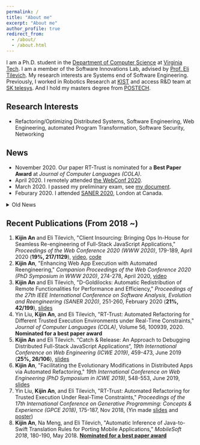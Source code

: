 ```yaml
---
permalink: /
title: "About me"
excerpt: "About me"
author_profile: true
redirect_from: 
  - /about/
  - /about.html
---
```


I am a Ph.D. student in the [Department of Computer Science](https://cs.vt.edu/) at [Virginia Tech](https://vt.edu/). I am a member of the Software Innovations Lab, advised by [Prof. Eli Tilevich](http://people.cs.vt.edu/~tilevich/). My research interests are Systems end of Software Engineering. Previously, I worked in Robotics Research at [KIST](https://www.kist.re.kr/kist_web/main/) and access R&D team at [SK telesys](http://www.sktelesys.com/eng/). And I hold my masters degree from [POSTECH](http://postech.ac.kr/eng/).

Research Interests
---
  - Refactoring/Optimizing Distributed Systems, Software Engineering, Web Engineering, automated Program Transformation, Software Security, Networking


News
---
- November 2020. Our paper RT-Trust is nominated for a **Best Paper Award** at *Journal of Computer Languages (COLA)*.
- April 2020. I remotely attended [the WebConf 2020](https://www2020.thewebconf.org).
- March 2020. I passed my preliminary exam, see [my document](./Kijin_An_Prelim_proposal.pdf).
- Feburary 2020. I attended [SANER 2020](https://saner2020.csd.uwo.ca), London at Canada.

<details>
- <summary>Old News</summary>
<ul>
<li>January 2020. A PhD Symposium paper is accepted to the WebConf 2020.</li>
<li>January 2020. One work is accepted to the WebConf 2020.</li>
<li>December 2019. our work is accepted to Journal of Computer Languages.</li>
<li>December 2019. One work is accepted to SANER 2020.</li>
</ul>
</details>




Recent Publications (From 2018 ~)
---  
1. **Kijin An** and Eli Tilevich, "Client Insourcing: Bringing Ops In-House for Seamless Re-engineering of Full-Stack JavaScript Applications," *Proceedings of the Web Conference 2020 (WWW 2020)*, 179-189, April 2020 (**19%, 217/1129**), [video](https://youtu.be/69U5Y6HsAOw), [code](https://github.com/kjproj84/JS-RCI)
2. **Kijin An**, "Enhancing Web App Execution with Automated Reengineering," *Companion Proceedings of the Web Conference 2020 (PhD Symposium in WWW 2020)*, 274-278, April 2020, [video](https://youtu.be/EvnTicEUkzU)
3. **Kijin An** and Eli Tilevich, "D-Goldilocks: Automatic Redistribution of Remote Functionalities for Performance and Efficiency," *Proceedings of the 27th IEEE International Conference on Software Analysis, Evolution and Reengineering (SANER 2020)*, 251-260, February 2020 (**21%, 42/199**), [slides](./SANER20_D_Goldilocks.pdf) 
4. Yin Liu, **Kijin An**, and Eli Tilevich,  "RT-Trust: Automated Refactoring for Different Trusted Execution Environments under Real-Time Constraints," *Journal of Computer Languages (COLA)*, Volume 56, 100939, 2020. **Nominated for a best paper award**
5. **Kijin An** and Eli Tilevich. “Catch & Release: An Approach to Debugging Distributed Full-Stack JavaScript Applications“, *19th International Conference on Web Engineering (ICWE 2019)*, 459-473, June 2019 (**25%, 26/106**), [slides](http://web.geni-pco.com/icwe2019/2Catch_Release_An_Approach_to_Debugging_Distributed_Full-Stack_JavaScript_Applications.pdf)
6. **Kijin An**, "Facilitating the Evolutionary Modifications in Distributed Apps via Automated Refactoring," *19th International Conference on Web Engineering (PhD Symposium in ICWE 2019)*, 548-553, June 2019, [slides](http://web.geni-pco.com/icwe2019/3Facilitating_the_Evolutionary_Modifications_in_Distributed_Apps_via_Automated_Refactoring.pdf)
7. Yin Liu, **Kijin An**, and Eli Tilevich, "RT-Trust: Automated Refactoring for Trusted Execution Under Real-Time Constraints," *Proceedings of the 17th International Conference on Generative Programming: Concepts & Experience (GPCE 2018)*, 175-187, Nov 2018, (Yin made [slides](https://drive.google.com/file/d/1Ucm3oZg4VfYglxhbplEIFLWWB35yWy80/view) and [poster](https://drive.google.com/file/d/1RO3zCYDZHClDxdlkMyO9zhIsmMEar1sa/view))
8. **Kijin An**, Na Meng, and Eli Tilevich, "Automatic Inference of Java-to-Swift Translation Rules for Porting Mobile Applications,” *MobileSoft 2018*, 180-190, May 2018. [**Nominated for a best paper award**](https://www.icse2018.org/details/mobilesoft-2018-papers/6/Automatic-Inference-of-Java-to-Swift-Translation-Rules-for-Porting-Mobile-Application)
